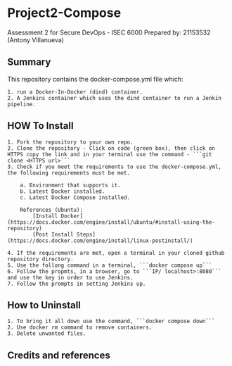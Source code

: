 # Project2-Compose
Assessment 2 for Secure DevOps - ISEC 6000
Prepared by: 21153532 (Antony Villanueva)

## Summary
This repository contains the docker-compose.yml file which:

	1. run a Docker-In-Docker (dind) container.
	2. A Jenkins container which uses the dind container to run a Jenkin pipeline.

## HOW To Install

	1. Fork the repository to your own repo.
	2. Clone the repository - Click on code (green box), then click on HTTPS copy the link and in your terminal use the command - ```git clone <HTTPS url>```
	3. Check if you meet the requirements to use the docker-compose.yml, the following requirements must be met.

		a. Environment that supports it.
		b. Latest Docker installed.
		c. Latest Docker Compose installed.

		References (Ubuntu): 			
			[Install Docker](https://docs.docker.com/engine/install/ubuntu/#install-using-the-repository)
			[Post Install Steps](https://docs.docker.com/engine/install/linux-postinstall/)

	4. If the requirements are met, open a terminal in your cloned github repository directory.
	5. Use the follong command in a terminal, ```docker compose up```
	6. Follow the propmts, in a browser, go to ```IP/ localhost>:8080``` and use the key in order to use Jenkins.
	7. Follow the prompts in setting Jenkins up.


## How to Uninstall

	1. To bring it all down use the command, ```docker compose down```
	2. Use docker rm command to remove containers.
	3. Delete unwanted files.


## Credits and references	

